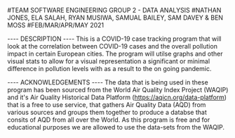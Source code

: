#TEAM SOFTWARE ENGINEERING GROUP 2 - DATA ANALYSIS
#NATHAN JONES, ELA SALAH, RYAN MUSIWA, SAMUAL BAILEY, SAM DAVEY & BEN MOSS
#FEB/MAR/APR/MAY 2021

---- DESCRIPTION ----
This is a COVID-19 case tracking program that will look at the correlation between COVID-19 cases and the overall pollution impact in certain European cities. 
The program will utilse graphs and other visual stats to allow for a visual representation a significant or minimal difference in pollution levels with as a 
result to the on going pandemic.

---- ACKNOWLEDGEMENTS ----
The data that is being used in these program has been sourced from the World Air Quality Index Project (WAQIP) and it's Air Quality Historical Data Platform 
(https://aqicn.org/data-platform) that is a free to use service, that gathers Air Quality Data (AQD) from various sources and groups them together to produce 
a databse that consits of AQD from all over the World. As this program is free and for educational purposes we are allowed to use the data-sets from the WAQIP.
